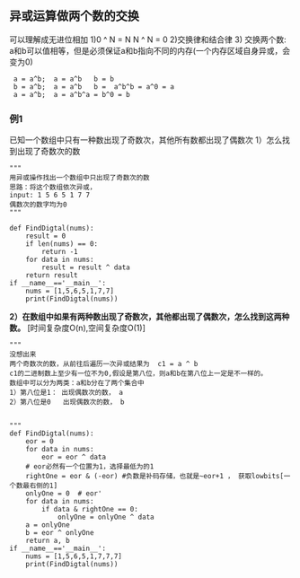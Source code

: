 ## 异或运算做两个数的交换

可以理解成无进位相加
1)0 ^ N = N
N ^ N = 0
2)交换律和结合律
3) 交换两个数: a和b可以值相等，但是必须保证a和b指向不同的内存(一个内存区域自身异或，会变为0)
```
 a = a^b;  a = a^b   b = b
 b = a^b;  a = a^b   b =  a^b^b = a^0 = a
 a = a^b;  a = a^b^a = b^0 = b
```
### 例1 
已知一个数组中只有一种数出现了奇数次，其他所有数都出现了偶数次
1）怎么找到出现了奇数次的数
```
"""
用异或操作找出一个数组中只出现了奇数次的数
思路：将这个数组依次异或，
input: 1 5 6 5 1 7 7
偶数次的数字均为0
"""

def FindDigtal(nums):
    result = 0
    if len(nums) == 0:
        return -1
    for data in nums:
        result = result ^ data
    return result
if __name__=='__main__':
    nums = [1,5,6,5,1,7,7]
    print(FindDigtal(nums))
```
**2）在数组中如果有两种数出现了奇数次，其他都出现了偶数次，怎么找到这两种数。**
[时间复杂度O(n),空间复杂度O(1)]

```
"""
没想出来
两个奇数次的数，从前往后遍历一次异或结果为  c1 = a ^ b
c1的二进制数上至少有一位不为0,假设是第八位，则a和b在第八位上一定是不一样的。
数组中可以分为两类：a和b分在了两个集合中
1）第八位是1： 出现偶数次的数， a
2）第八位是0   出现偶数次的数， b


"""
def FindDigtal(nums):
    eor = 0
    for data in nums:
        eor = eor ^ data
    # eor必然有一个位置为1，选择最低为的1
    rightOne = eor & (-eor) #负数是补码存储，也就是~eor+1 ， 获取lowbits[一个数最右侧的1]
    onlyOne = 0  # eor'
    for data in nums:
        if data & rightOne == 0:
            onlyOne = onlyOne ^ data
    a = onlyOne
    b = eor ^ onlyOne
    return a, b
if __name__=='__main__':
    nums = [1,5,6,5,1,7,7,7]
    print(FindDigtal(nums))
```
